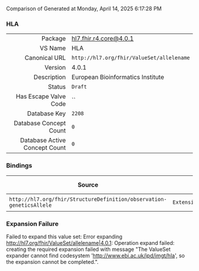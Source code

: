 Comparison of 
Generated at Monday, April 14, 2025 6:17:28 PM

### HLA

|      |     |
| ---: | --- |
| Package | hl7.fhir.r4.core@4.0.1 |
| VS Name | HLA |
| Canonical URL | `http://hl7.org/fhir/ValueSet/allelename` |
| Version | 4.0.1 |
| Description | European Bioinformatics Institute |
| Status | `Draft` |
| Has Escape Valve Code | `` |
| Database Key | `2208` |
| Database Concept Count | `0` |
| Database Active Concept Count | `0` |
### Bindings

| Source | Element | Binding | Strength | Element Short |
| ------ | ------- | ------- | -------- | ------------- |
| `http://hl7.org/fhir/StructureDefinition/observation-geneticsAllele` | `Extension.extension.value[x]` | `http://hl7.org/fhir/ValueSet/allelename` | `Preferred` | Value of extension |

### Expansion Failure

Failed to expand this value set: Error expanding http://hl7.org/fhir/ValueSet/allelename|4.0.1: Operation expand failed: creating the required expansion failed with message "The ValueSet expander cannot find codesystem 'http://www.ebi.ac.uk/ipd/imgt/hla', so the expansion cannot be completed.".
